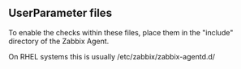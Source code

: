 UserParameter files
-------------------
To enable the checks within these files, place them in the "include" directory of the Zabbix Agent.

On RHEL systems this is usually /etc/zabbix/zabbix-agentd.d/
